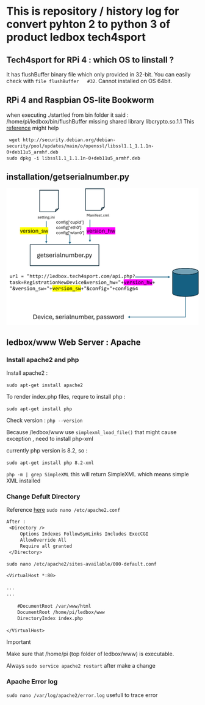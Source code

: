 # This is repository / history log for convert pyhton 2 to python 3 of product ledbox tech4sport
## Tech4sport for RPi 4 : which OS to linstall ?
It has flushBuffer binary file which only provided in 32-bit. You can easily check with `file flushBuffer   #32`.
Cannot installed on OS 64bit.

## RPi 4 and Raspbian OS-lite Bookworm
when executing ./startled from bin folder it said : 
/home/pi/ledbox/bin/flushBuffer missing shared library libcrypto.so.1.1 
This [reference](https://domoticz.com/forum/viewtopic.php?t=40906) might help
```
 wget http://security.debian.org/debian-security/pool/updates/main/o/openssl/libssl1.1_1.1.1n-0+deb11u5_armhf.deb
sudo dpkg -i libssl1.1_1.1.1n-0+deb11u5_armhf.deb
```


## installation/getserialnumber.py

![This is data flow to get serial number as response](/images/getserialnumber.png)


## ledbox/www Web Server : Apache 
### Install apache2 and php
Install apache2 :

`sudo apt-get install apache2`

To render index.php files, requre to install php :

`sudo apt-get install php`

Check version : 
`php --version`

Because /ledbox/www use `simplexml_load_file()` that might cause exception , need to install php-xml

currently php version is 8.2, so :

`sudo apt-get install php 8.2-xml`

`php -m | grep SimpleXML`
this will return SimpleXML which means simple XML installed

### Change Defult Directory
Reference [here](https://askubuntu.com/questions/337874/change-apache-document-root-folder-to-secondary-hard-drive)
`sudo nano /etc/apache2.conf`
```
After :
 <Directory />
     Options Indexes FollowSymLinks Includes ExecCGI
     AllowOverride All
     Require all granted
 </Directory>
```

`sudo nano /etc/apache2/sites-available/000-default.conf`
```
<VirtualHost *:80>

...
...

    #DocumentRoot /var/www/html
    DocumentRoot /home/pi/ledbox/www
    DirectoryIndex index.php

</VirtualHost>
```
> [!IMPORTANT]
> Make sure that /home/pi (top folder of ledbox/www) is executable.
> 
> Always `sudo service apache2 restart` after make a change


### Apache Error log
`sudo nano /var/log/apache2/error.log` usefull to trace error 


